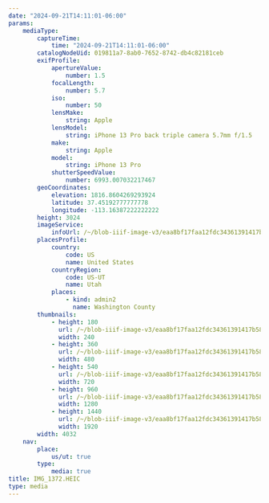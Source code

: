```yaml
---
date: "2024-09-21T14:11:01-06:00"
params:
    mediaType:
        captureTime:
            time: "2024-09-21T14:11:01-06:00"
        catalogNodeUid: 019811a7-8ab0-7652-8742-db4c82181ceb
        exifProfile:
            apertureValue:
                number: 1.5
            focalLength:
                number: 5.7
            iso:
                number: 50
            lensMake:
                string: Apple
            lensModel:
                string: iPhone 13 Pro back triple camera 5.7mm f/1.5
            make:
                string: Apple
            model:
                string: iPhone 13 Pro
            shutterSpeedValue:
                number: 6993.007032217467
        geoCoordinates:
            elevation: 1816.8604269293924
            latitude: 37.45192777777778
            longitude: -113.16387222222222
        height: 3024
        imageService:
            infoUrl: /~/blob-iiif-image-v3/eaa8bf17faa12fdc34361391417b580c629d8d93b980cbcc4fdd74c098970c2a/info.json
        placesProfile:
            country:
                code: US
                name: United States
            countryRegion:
                code: US-UT
                name: Utah
            places:
                - kind: admin2
                  name: Washington County
        thumbnails:
            - height: 180
              url: /~/blob-iiif-image-v3/eaa8bf17faa12fdc34361391417b580c629d8d93b980cbcc4fdd74c098970c2a/full/240%2C180/0/default.jpg
              width: 240
            - height: 360
              url: /~/blob-iiif-image-v3/eaa8bf17faa12fdc34361391417b580c629d8d93b980cbcc4fdd74c098970c2a/full/480%2C360/0/default.jpg
              width: 480
            - height: 540
              url: /~/blob-iiif-image-v3/eaa8bf17faa12fdc34361391417b580c629d8d93b980cbcc4fdd74c098970c2a/full/720%2C540/0/default.jpg
              width: 720
            - height: 960
              url: /~/blob-iiif-image-v3/eaa8bf17faa12fdc34361391417b580c629d8d93b980cbcc4fdd74c098970c2a/full/1280%2C960/0/default.jpg
              width: 1280
            - height: 1440
              url: /~/blob-iiif-image-v3/eaa8bf17faa12fdc34361391417b580c629d8d93b980cbcc4fdd74c098970c2a/full/1920%2C1440/0/default.jpg
              width: 1920
        width: 4032
    nav:
        place:
            us/ut: true
        type:
            media: true
title: IMG_1372.HEIC
type: media
---
```

